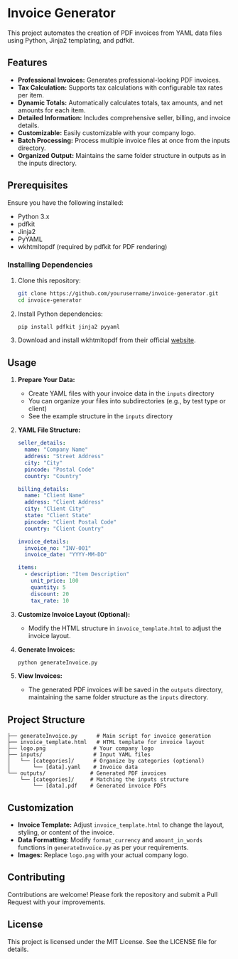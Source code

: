 # Invoice Generator

This project automates the creation of PDF invoices from YAML data files using Python, Jinja2 templating, and pdfkit.

## Features

- **Professional Invoices:** Generates professional-looking PDF invoices.
- **Tax Calculation:** Supports tax calculations with configurable tax rates per item.
- **Dynamic Totals:** Automatically calculates totals, tax amounts, and net amounts for each item.
- **Detailed Information:** Includes comprehensive seller, billing, and invoice details.
- **Customizable:** Easily customizable with your company logo.
- **Batch Processing:** Process multiple invoice files at once from the inputs directory.
- **Organized Output:** Maintains the same folder structure in outputs as in the inputs directory.

## Prerequisites

Ensure you have the following installed:

- Python 3.x
- pdfkit
- Jinja2
- PyYAML
- wkhtmltopdf (required by pdfkit for PDF rendering)

### Installing Dependencies

1. Clone this repository:
   ```bash
   git clone https://github.com/yourusername/invoice-generator.git
   cd invoice-generator
   ```

2. Install Python dependencies:
   ```bash
   pip install pdfkit jinja2 pyyaml
   ```

3. Download and install wkhtmltopdf from their official [website](https://wkhtmltopdf.org/downloads.html).

## Usage

1. **Prepare Your Data:**
   - Create YAML files with your invoice data in the `inputs` directory
   - You can organize your files into subdirectories (e.g., by test type or client)
   - See the example structure in the `inputs` directory

2. **YAML File Structure:**
   ```yaml
   seller_details:
     name: "Company Name"
     address: "Street Address"
     city: "City"
     pincode: "Postal Code"
     country: "Country"

   billing_details:
     name: "Client Name"
     address: "Client Address"
     city: "Client City"
     state: "Client State"
     pincode: "Client Postal Code"
     country: "Client Country"

   invoice_details:
     invoice_no: "INV-001"
     invoice_date: "YYYY-MM-DD"

   items:
     - description: "Item Description"
       unit_price: 100
       quantity: 5
       discount: 20
       tax_rate: 10
   ```

3. **Customize Invoice Layout (Optional):**
   - Modify the HTML structure in `invoice_template.html` to adjust the invoice layout.

4. **Generate Invoices:**
   ```bash
   python generateInvoice.py
   ```

5. **View Invoices:**
   - The generated PDF invoices will be saved in the `outputs` directory, maintaining the same folder structure as the `inputs` directory.

## Project Structure

```
├── generateInvoice.py      # Main script for invoice generation
├── invoice_template.html   # HTML template for invoice layout
├── logo.png               # Your company logo
├── inputs/                # Input YAML files
│   └── [categories]/      # Organize by categories (optional)
│       └── [data].yaml    # Invoice data
└── outputs/              # Generated PDF invoices
    └── [categories]/     # Matching the inputs structure
        └── [data].pdf    # Generated invoice PDFs
```

## Customization

- **Invoice Template:** Adjust `invoice_template.html` to change the layout, styling, or content of the invoice.
- **Data Formatting:** Modify `format_currency` and `amount_in_words` functions in `generateInvoice.py` as per your requirements.
- **Images:** Replace `logo.png` with your actual company logo.

## Contributing

Contributions are welcome! Please fork the repository and submit a Pull Request with your improvements.

## License

This project is licensed under the MIT License. See the LICENSE file for details.
